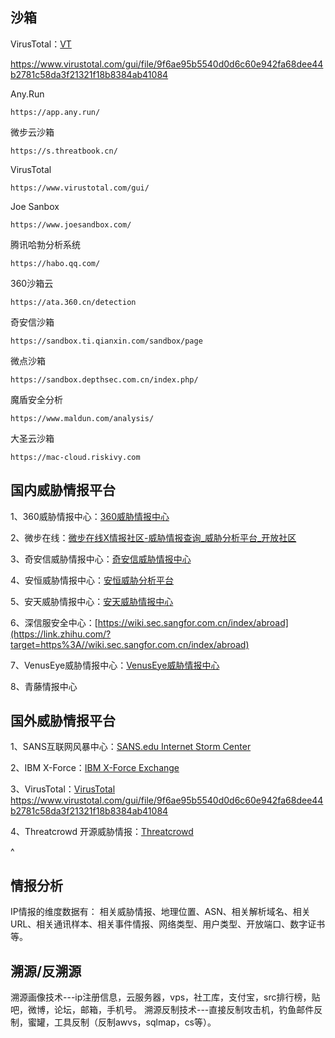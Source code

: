 ## **沙箱**
VirusTotal：[VT](https://link.zhihu.com/?target=https%3A//www.virustotal.com/gui/home/upload)

<https://www.virustotal.com/gui/file/9f6ae95b5540d0d6c60e942fa68dee44b2781c58da3f21321f18b8384ab41084>


Any.Run
```
https://app.any.run/
```

微步云沙箱
```
https://s.threatbook.cn/
```

VirusTotal
```
https://www.virustotal.com/gui/
```

Joe Sanbox
```
https://www.joesandbox.com/
```

腾讯哈勃分析系统
```
https://habo.qq.com/
```

360沙箱云
```
https://ata.360.cn/detection
```

奇安信沙箱
```
https://sandbox.ti.qianxin.com/sandbox/page
```

微点沙箱
```
https://sandbox.depthsec.com.cn/index.php/
```

魔盾安全分析
```
https://www.maldun.com/analysis/
```
 大圣云沙箱
```
https://mac-cloud.riskivy.com
```



## **国内威胁情报平台**
1、360威胁情报中心：[360威胁情报中心](https://link.zhihu.com/?target=https%3A//ti.360.net/)

2、微步在线：[微步在线X情报社区-威胁情报查询\_威胁分析平台\_开放社区](https://link.zhihu.com/?target=https%3A//x.threatbook.cn/)

3、奇安信威胁情报中心：[奇安信威胁情报中心](https://link.zhihu.com/?target=https%3A//ti.qianxin.com/)

4、安恒威胁情报中心：[安恒威胁分析平台](https://link.zhihu.com/?target=https%3A//ti.dbappsecurity.com.cn/)

5、安天威胁情报中心：[安天威胁情报中心](https://link.zhihu.com/?target=https%3A//www.antiycloud.com/)

6、深信服安全中心：[https://wiki.sec.sangfor.com.cn/index/abroad](https://link.zhihu.com/?target=https%3A//wiki.sec.sangfor.com.cn/index/abroad)

7、VenusEye威胁情报中心：[VenusEye威胁情报中心](https://link.zhihu.com/?target=https%3A//www.venuseye.com.cn/)

8、青藤情报中心

## **国外威胁情报平台**
1、SANS互联网风暴中心：[SANS.edu Internet Storm Center](https://link.zhihu.com/?target=https%3A//isc.sans.edu/)

2、IBM X-Force：[IBM X-Force Exchange](https://link.zhihu.com/?target=https%3A//exchange.xforce.ibmcloud.com/)

3、VirusTotal：[VirusTotal](https://link.zhihu.com/?target=https%3A//www.virustotal.com/gui/home/upload)
<https://www.virustotal.com/gui/file/9f6ae95b5540d0d6c60e942fa68dee44b2781c58da3f21321f18b8384ab41084>

4、Threatcrowd 开源威胁情报：[Threatcrowd](https://link.zhihu.com/?target=https%3A//www.threatcrowd.org/)

^
## **情报分析**
IP情报的维度数据有：
相关威胁情报、地理位置、ASN、相关解析域名、相关URL、相关通讯样本、相关事件情报、网络类型、用户类型、开放端口、数字证书等。

## **溯源/反溯源**
溯源画像技术---ip注册信息，云服务器，vps，社工库，支付宝，src排行榜，贴吧，微博，论坛，邮箱，手机号。
溯源反制技术---直接反制攻击机，钓鱼邮件反制，蜜罐，工具反制（反制awvs，sqlmap，cs等）。



